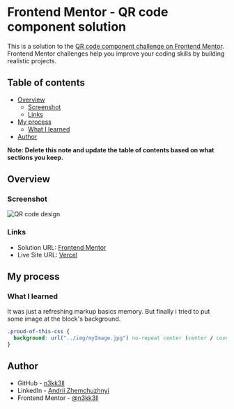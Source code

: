 # Frontend Mentor - QR code component solution

This is a solution to the [QR code component challenge on Frontend Mentor](https://www.frontendmentor.io/challenges/qr-code-component-iux_sIO_H). Frontend Mentor challenges help you improve your coding skills by building realistic projects. 

## Table of contents

- [Overview](#overview)
  - [Screenshot](#screenshot)
  - [Links](#links)
- [My process](#my-process)
  - [What I learned](#what-i-learned)
- [Author](#author)

**Note: Delete this note and update the table of contents based on what sections you keep.**

## Overview

### Screenshot

![QR code design](https://i.ibb.co/tQZWzbH/desktop-preview.jpg)

### Links

- Solution URL: [Frontend Mentor](https://www.frontendmentor.io/solutions/qr-code-component-Sk2pY98Lq)
- Live Site URL: [Vercel](https://qr-code-component-ten-xi.vercel.app/)

## My process

### What I learned

It was just a refreshing markup basics memory. But finally i tried to put some image at the block's background.

```css
.proud-of-this-css {
  background: url("../img/myImage.jpg") no-repeat center (center / cover);
}
```

## Author

- GitHub - [n3kk3ll](https://github.com/n3kk3ll)
- LinkedIn - [Andrii Zhemchuzhnyi](https://www.linkedin.com/in/%D0%B0%D0%BD%D0%B4%D1%80%D0%B5%D0%B9-%D0%B6%D0%B5%D0%BC%D1%87%D1%83%D0%B6%D0%BD%D1%8B%D0%B9-26019b221/)
- Frontend Mentor - [@n3kk3ll](https://www.frontendmentor.io/profile/n3kk3ll)
